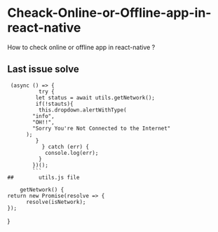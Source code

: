 # Cheack-Online-or-Offline-app-in-react-native
How to check online or offline app in react-native ?


## Last issue solve
```
 (async () => {
          try {
         let status = await utils.getNetwork();
         if(!stauts){
          this.dropdown.alertWithType(
        "info",
        "OH!!",
        "Sorry You're Not Connected to the Internet"
      );
         }
           } catch (err) {
            console.log(err);
          }
        })();
        ```
##        utils.js file
```
        getNetwork() {
    return new Promise(resolve => {
          resolve(isNetwork);
    });
  }
  ```
